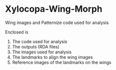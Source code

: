 # Xylocopa-Wing-Morph
Wing images and Patternize code used for analysis 

Enclosed is 
1) The code used for analysis
2) The outputs (RDA files)
3) The images used for analysis
4) The landmarks to align the wing images
5) Reference images of the landmarks on the wings 
